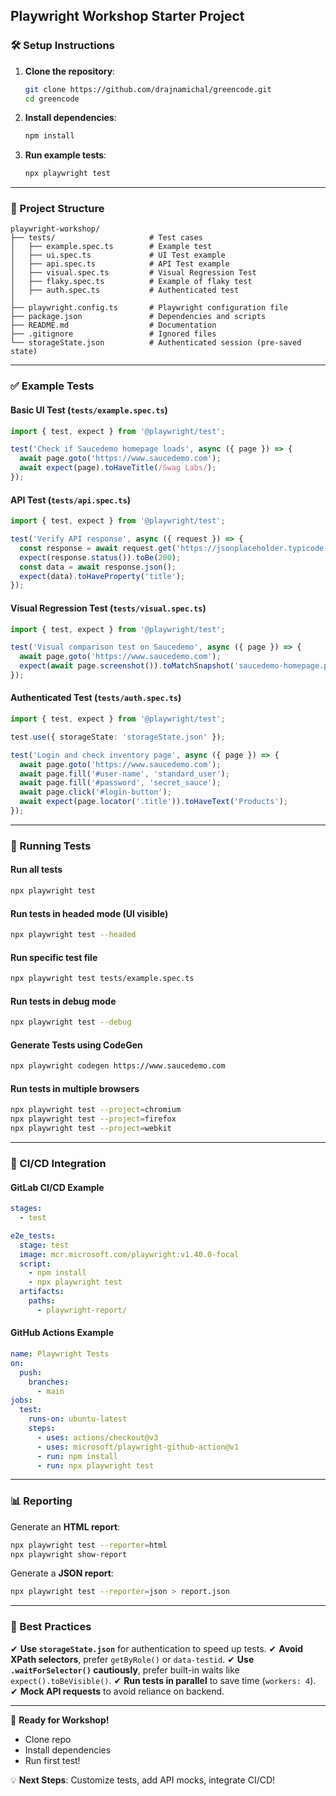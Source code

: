 ## Playwright Workshop Starter Project

### 🛠 Setup Instructions

1. **Clone the repository**:
   ```sh
   git clone https://github.com/drajnamichal/greencode.git
   cd greencode
   ```
2. **Install dependencies**:
   ```sh
   npm install
   ```
3. **Run example tests**:
   ```sh
   npx playwright test
   ```

---

### 📂 Project Structure
```
playwright-workshop/
├── tests/                     # Test cases
│   ├── example.spec.ts        # Example test
│   ├── ui.spec.ts             # UI Test example
│   ├── api.spec.ts            # API Test example
│   ├── visual.spec.ts         # Visual Regression Test
│   ├── flaky.spec.ts          # Example of flaky test
│   ├── auth.spec.ts           # Authenticated test
│
├── playwright.config.ts       # Playwright configuration file
├── package.json               # Dependencies and scripts
├── README.md                  # Documentation
├── .gitignore                 # Ignored files
└── storageState.json          # Authenticated session (pre-saved state)
```

---

### ✅ Example Tests

#### **Basic UI Test** (`tests/example.spec.ts`)
```ts
import { test, expect } from '@playwright/test';

test('Check if Saucedemo homepage loads', async ({ page }) => {
  await page.goto('https://www.saucedemo.com');
  await expect(page).toHaveTitle(/Swag Labs/);
});
```

#### **API Test** (`tests/api.spec.ts`)
```ts
import { test, expect } from '@playwright/test';

test('Verify API response', async ({ request }) => {
  const response = await request.get('https://jsonplaceholder.typicode.com/posts/1');
  expect(response.status()).toBe(200);
  const data = await response.json();
  expect(data).toHaveProperty('title');
});
```

#### **Visual Regression Test** (`tests/visual.spec.ts`)
```ts
import { test, expect } from '@playwright/test';

test('Visual comparison test on Saucedemo', async ({ page }) => {
  await page.goto('https://www.saucedemo.com');
  expect(await page.screenshot()).toMatchSnapshot('saucedemo-homepage.png');
});
```

#### **Authenticated Test** (`tests/auth.spec.ts`)
```ts
import { test, expect } from '@playwright/test';

test.use({ storageState: 'storageState.json' });

test('Login and check inventory page', async ({ page }) => {
  await page.goto('https://www.saucedemo.com');
  await page.fill('#user-name', 'standard_user');
  await page.fill('#password', 'secret_sauce');
  await page.click('#login-button');
  await expect(page.locator('.title')).toHaveText('Products');
});
```

---

### 🚀 Running Tests

#### Run all tests
```sh
npx playwright test
```

#### Run tests in headed mode (UI visible)
```sh
npx playwright test --headed
```

#### Run specific test file
```sh
npx playwright test tests/example.spec.ts
```

#### Run tests in debug mode
```sh
npx playwright test --debug
```

#### Generate Tests using CodeGen
```sh
npx playwright codegen https://www.saucedemo.com
```

#### Run tests in multiple browsers
```sh
npx playwright test --project=chromium
npx playwright test --project=firefox
npx playwright test --project=webkit
```

---

### 🔄 CI/CD Integration

#### GitLab CI/CD Example
```yaml
stages:
  - test

e2e_tests:
  stage: test
  image: mcr.microsoft.com/playwright:v1.40.0-focal
  script:
    - npm install
    - npx playwright test
  artifacts:
    paths:
      - playwright-report/
```

#### GitHub Actions Example
```yaml
name: Playwright Tests
on:
  push:
    branches:
      - main
jobs:
  test:
    runs-on: ubuntu-latest
    steps:
      - uses: actions/checkout@v3
      - uses: microsoft/playwright-github-action@v1
      - run: npm install
      - run: npx playwright test
```

---

### 📊 Reporting

Generate an **HTML report**:
```sh
npx playwright test --reporter=html
npx playwright show-report
```

Generate a **JSON report**:
```sh
npx playwright test --reporter=json > report.json
```

---

### 🚀 Best Practices

✔ **Use `storageState.json`** for authentication to speed up tests.
✔ **Avoid XPath selectors**, prefer `getByRole()` or `data-testid`.
✔ **Use `.waitForSelector()` cautiously**, prefer built-in waits like `expect().toBeVisible()`.
✔ **Run tests in parallel** to save time (`workers: 4`).
✔ **Mock API requests** to avoid reliance on backend.

---

🔹 **Ready for Workshop!**
- Clone repo
- Install dependencies
- Run first test!

💡 **Next Steps**: Customize tests, add API mocks, integrate CI/CD!
